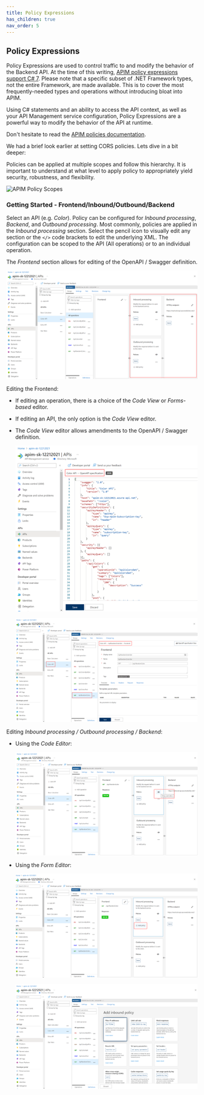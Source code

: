 ```yaml
---
title: Policy Expressions
has_children: true
nav_order: 5
---
```



## Policy Expressions

Policy Expressions are used to control traffic to and modify the behavior of the Backend API. At the time of this writing, [APIM policy expressions support C# 7](https://docs.microsoft.com/en-us/azure/api-management/api-management-policy-expressions). Please note that a specific subset of .NET Framework types, not the entire Framework, are made available. This is to cover the most frequently-needed types and operations without introducing bloat into APIM.  

Using C# statements and an ability to access the API context, as well as your API Management service configuration, Policy Expressions are a powerful way to modify the behavior of the API at runtime.

Don't hesitate to read the [APIM policies documentation](https://docs.microsoft.com/en-us/azure/api-management/api-management-policies).

We had a brief look earlier at setting CORS policies. Lets dive in a bit deeper:

Policies can be applied at multiple scopes and follow this hierarchy. It is important to understand at what level to apply policy to appropriately yield security, robustness, and flexibility.

![APIM Policy Scopes](../../assets/images/apim-policy-scopes.png)


### Getting Started - Frontend/Inbound/Outbound/Backend

Select an API (e.g. *Color*). Policy can be configured for *Inbound processing*, *Backend*, and *Outbound processing*. Most commonly, policies are applied in the *Inbound processing* section. Select the pencil icon to visually edit any section or the `</>` code brackets to edit the underlying XML. The configuration can be scoped to the API (All operations) or to an individual operation.

The *Frontend* section allows for editing of the OpenAPI / Swagger definition.

![APIM Policy Editor](../../assets/images/apim-policy-editor.png)

Editing the Frontend:
  - If editing an operation, there is a choice of the *Code View* or *Forms-based* editor.
  - If editing an API, the only option is the *Code View* editor.
  - The *Code View* editor allows amendments to the OpenAPI / Swagger definition.

    ![APIM Frontend Code Editor](../../assets/images/apim-frontend-code-editor.png)

    ![APIM Frontend Form Editor](../../assets/images/apim-frontend-form-editor.png)

Editing *Inbound processing / Outbound processing / Backend*:

- Using the *Code Editor*:

  ![APIM Inbound Code Editor](../../assets/images/apim-inbound-code-editor.png)

- Using the *Form Editor*:

  ![APIM Inbound Processing](../../assets/images/apim-inbound-processing.png)

  ![APIM Inbound Form Editor](../../assets/images/apim-inbound-form-editor.png)